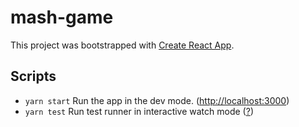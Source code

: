 # mash-game

This project was bootstrapped with [Create React App](https://github.com/facebook/create-react-app).

## Scripts

- `yarn start` Run the app in the dev mode. ([http://localhost:3000](http://localhost:3000))
- `yarn test` Run test runner in interactive watch mode ([?](https://facebook.github.io/create-react-app/docs/running-tests))
